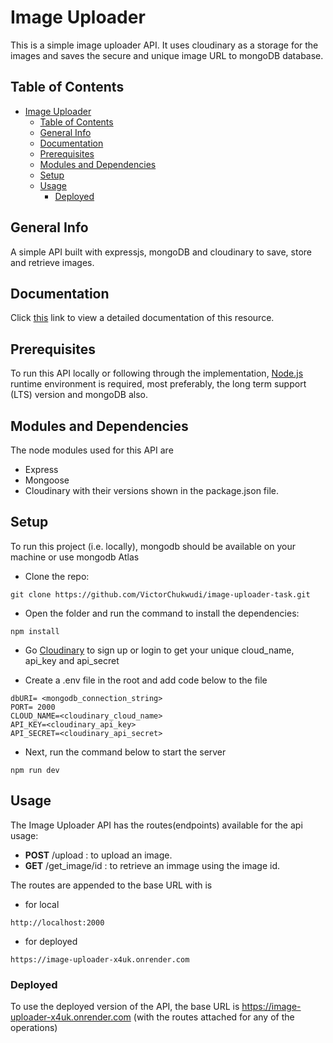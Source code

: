 # Image Uploader
This is a simple image uploader API. It uses cloudinary as a storage for the images and saves the secure and unique image URL to mongoDB database.
## Table of Contents
- [Image Uploader](#image-uploader)
  - [Table of Contents](#table-of-contents)
  - [General Info](#general-info)
  - [Documentation](#documentation)
  - [Prerequisites](#prerequisites)
  - [Modules and Dependencies](#modules-and-dependencies)
  - [Setup](#setup)
  - [Usage](#usage)
    - [Deployed](#deployed)

## General Info

A simple API built with expressjs, mongoDB and cloudinary to save, store and retrieve images.

## Documentation
Click [this]() link to view a detailed documentation of this resource.

## Prerequisites

To run this API locally or following through the implementation, [Node.js](nodejs.org/en) runtime environment is required, most preferably, the long term support (LTS) version and mongoDB also.

## Modules and Dependencies

The node modules used for this API are

- Express
- Mongoose
- Cloudinary
  with their versions shown in the package.json file.

## Setup

To run this project (i.e. locally), mongodb should be available on your machine or use mongodb Atlas

- Clone the repo:

```
git clone https://github.com/VictorChukwudi/image-uploader-task.git
```

- Open the folder and run the command to install the dependencies:

```
npm install
```
- Go [Cloudinary](https://cloudinary.com/) to sign up or login to get your unique cloud_name, api_key and api_secret
  
- Create a .env file in the root and add code below to the file

```
dbURI= <mongodb_connection_string>
PORT= 2000
CLOUD_NAME=<cloudinary_cloud_name>
API_KEY=<cloudinary_api_key>
API_SECRET=<cloudinary_api_secret>
```

- Next, run the command below to start the server

```
npm run dev
```

## Usage

The Image Uploader API has the routes(endpoints) available for the api usage:

- **POST** /upload : to upload an image.
- **GET** /get_image/id : to retrieve an immage using the image id.


The routes are appended to the base URL with is

- for local

```
http://localhost:2000
```

- for deployed

```
https://image-uploader-x4uk.onrender.com
```

### Deployed

To use the deployed version of the API, the base URL is https://image-uploader-x4uk.onrender.com (with the routes attached for any of the operations)
